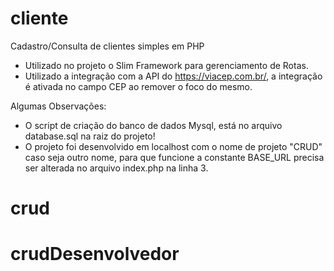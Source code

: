 # cliente
Cadastro/Consulta de clientes simples em PHP

- Utilizado no projeto o Slim Framework para gerenciamento de Rotas.
- Utilizado a integração com a API do https://viacep.com.br/, a integração é
ativada no campo CEP ao remover o foco do mesmo.

Algumas Observações:
- O script de criação do banco de dados Mysql, está no arquivo database.sql na raiz do projeto!
- O projeto foi desenvolvido em localhost com o nome de projeto "CRUD" caso seja outro nome, 
para que funcione a constante BASE_URL precisa ser alterada no arquivo index.php na linha 3.
# crud
# crudDesenvolvedor
